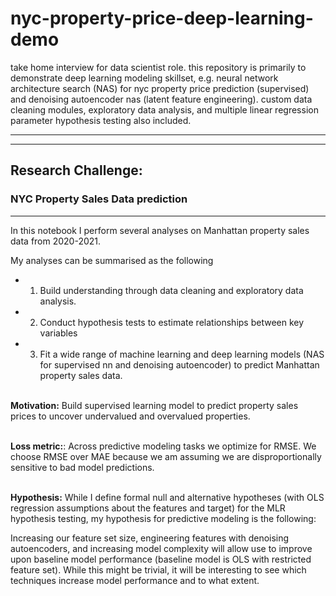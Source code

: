 # nyc-property-price-deep-learning-demo

take home interview for data scientist role. this repository is primarily to demonstrate deep learning modeling skillset, e.g. neural network architecture search (NAS) for nyc property price prediction (supervised) and denoising autoencoder nas (latent feature engineering). custom data cleaning modules, exploratory data analysis, and multiple linear regression parameter hypothesis testing also included.

---



---


## Research Challenge:
### NYC Property Sales Data prediction

---


In this notebook I perform several analyses on Manhattan property sales data from 2020-2021.

My analyses can be summarised as the following
- 1. Build understanding through data cleaning and exploratory data analysis.
- 2. Conduct hypothesis tests to estimate relationships between key variables
- 3. Fit a wide range of machine learning and deep learning models (NAS for supervised nn and denoising autoencoder) to predict Manhattan property sales data.
<br><br>

**Motivation:**
Build supervised learning model to predict property sales prices to uncover undervalued and overvalued properties. 
<br><br>

**Loss metric:**:
Across predictive modeling tasks we optimize for RMSE. We choose RMSE over MAE because we am assuming we are disproportionally sensitive to bad model predictions. 
<br><br>

**Hypothesis:**
While I define formal null and alternative hypotheses (with OLS regression assumptions about the features and target) for the MLR hypothesis testing, my hypothesis for predictive modeling is the following: 

Increasing our feature set size, engineering features with denoising autoencoders, and increasing model complexity will allow use to improve upon baseline model performance (baseline model is OLS with restricted feature set). While this might be trivial, it will be interesting to see which techniques increase model performance and to what extent.
